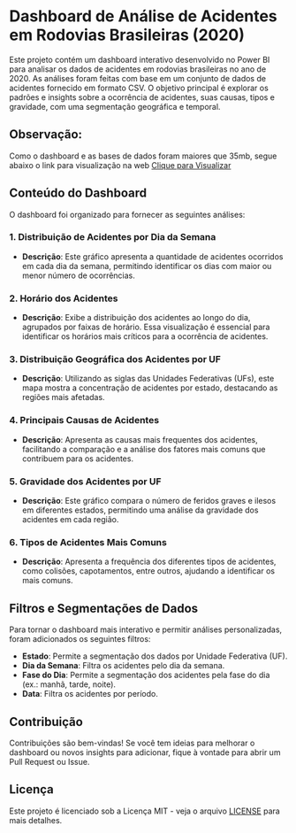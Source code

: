 # Dashboard de Análise de Acidentes em Rodovias Brasileiras (2020)

Este projeto contém um dashboard interativo desenvolvido no Power BI para analisar os dados de acidentes em rodovias brasileiras no ano de 2020. As análises foram feitas com base em um conjunto de dados de acidentes fornecido em formato CSV. O objetivo principal é explorar os padrões e insights sobre a ocorrência de acidentes, suas causas, tipos e gravidade, com uma segmentação geográfica e temporal.

## Observação:

Como o dashboard e as bases de dados foram maiores que 35mb, segue abaixo o link para visualização na web
[Clique para Visualizar](https://app.powerbi.com/view?r=eyJrIjoiYTFkOGI4MjctNzVmZC00ZTlmLThiZmEtZmMwYjBhZGI0MzI4IiwidCI6IjQ2NTYxYzMxLTEzNGEtNDQyNS04NDg5LTUxNjQyODg0NTg5YyJ9)


## Conteúdo do Dashboard

O dashboard foi organizado para fornecer as seguintes análises:

### 1. Distribuição de Acidentes por Dia da Semana
- **Descrição**: Este gráfico apresenta a quantidade de acidentes ocorridos em cada dia da semana, permitindo identificar os dias com maior ou menor número de ocorrências.

### 2. Horário dos Acidentes
- **Descrição**: Exibe a distribuição dos acidentes ao longo do dia, agrupados por faixas de horário. Essa visualização é essencial para identificar os horários mais críticos para a ocorrência de acidentes.

### 3. Distribuição Geográfica dos Acidentes por UF
- **Descrição**: Utilizando as siglas das Unidades Federativas (UFs), este mapa mostra a concentração de acidentes por estado, destacando as regiões mais afetadas.

### 4. Principais Causas de Acidentes
- **Descrição**: Apresenta as causas mais frequentes dos acidentes, facilitando a comparação e a análise dos fatores mais comuns que contribuem para os acidentes.

### 5. Gravidade dos Acidentes por UF
- **Descrição**: Este gráfico compara o número de feridos graves e ilesos em diferentes estados, permitindo uma análise da gravidade dos acidentes em cada região.

### 6. Tipos de Acidentes Mais Comuns
- **Descrição**: Apresenta a frequência dos diferentes tipos de acidentes, como colisões, capotamentos, entre outros, ajudando a identificar os mais comuns.

## Filtros e Segmentações de Dados

Para tornar o dashboard mais interativo e permitir análises personalizadas, foram adicionados os seguintes filtros:

- **Estado**: Permite a segmentação dos dados por Unidade Federativa (UF).
- **Dia da Semana**: Filtra os acidentes pelo dia da semana.
- **Fase do Dia**: Permite a segmentação dos acidentes pela fase do dia (ex.: manhã, tarde, noite).
- **Data**: Filtra os acidentes por período.

## Contribuição

Contribuições são bem-vindas! Se você tem ideias para melhorar o dashboard ou novos insights para adicionar, fique à vontade para abrir um Pull Request ou Issue.

## Licença

Este projeto é licenciado sob a Licença MIT - veja o arquivo [LICENSE](LICENSE) para mais detalhes.

